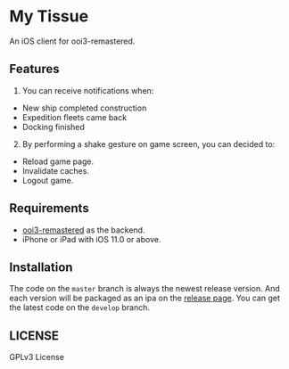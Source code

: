 # My Tissue
An iOS client for ooi3-remastered.

## Features
1. You can receive notifications when:
- New ship completed construction
- Expedition fleets came back
- Docking finished

2. By performing a shake gesture on game screen, you can decided to:
- Reload game page.
- Invalidate caches.
- Logout game.

## Requirements
- [ooi3-remastered](https://github.com/EnderQIU/ooi3-remastered) as the backend.
- iPhone or iPad with iOS 11.0 or above.

## Installation
The code on the `master` branch is always the newest release version. And each version will be packaged as an ipa on the [release page](https://github.com/EnderQIU/mytissue/releases). You can get the latest code on the `develop` branch.

## LICENSE
GPLv3 License
